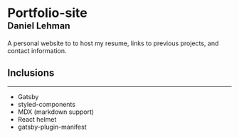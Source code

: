 # Portfolio-site <br> <span style="font-size:.7em">Daniel Lehman</span>

A personal website to to host my resume, links to previous projects, and contact information.
<br>
  


## Inclusions
---
- Gatsby
- styled-components
- MDX (markdown support)
- React helmet
- gatsby-plugin-manifest
